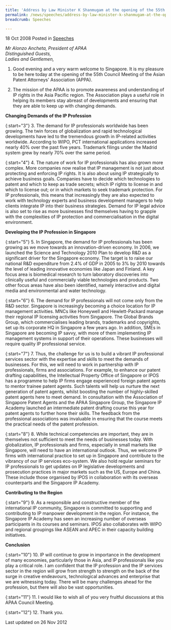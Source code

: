 ```yaml
---
title: 'Address by Law Minister K Shanmugam at the opening of the 55th Council Meeting of the Asian Patent Attorney''s Association'
permalink: /news/speeches/address-by-law-minister-k-shanmugam-at-the-opening-of-the-55th-council-meeting-of-the-asian-patent
breadcrumb: Speeches

---
```



18 Oct 2008 Posted in [Speeches](/news/speeches)

*Mr Alonzo Ancheta, President of APAA*  
*Distinguished Guests,*  
*Ladies and Gentlemen,*  

1. Good evening and a very warm welcome to Singapore. It is my pleasure to be here today at the opening of the 55th Council Meeting of the Asian Patent Attorneys' Association (APPA).

2. The mission of the APAA is to promote awareness and understanding of IP rights in the Asia Pacific region. The Association plays a useful role in helping its members stay abreast of developments and ensuring that they are able to keep up with changing demands.

**Changing Demands of the IP Profession**

{:start="3"}
3. The demand for IP professionals worldwide has been growing. The twin forces of globalization and rapid technological developments have led to the tremendous growth in IP-related activities worldwide. According to WIPO, PCT international applications increased nearly 40% over the past five years. 
Trademark filings under the Madrid system grew by nearly 70% over the same period. 

{:start="4"}
4. The nature of work for IP professionals has also grown more complex. More companies now realise that IP management is not just about protecting and enforcing IP rights. It is also about using IP strategically to achieve business goals. Companies have to decide which technologies to patent and which to keep as trade secrets; which IP rights to license in and which to license out; or in which markets to seek trademark protection. For IP professionals, this means that increasingly they are also expected to work with technology experts and business development managers to help clients integrate IP into their business strategies. Demand for IP legal advice is also set to rise as more businesses find themselves having to grapple with the complexities of IP protection and commercialisation in the digital environment.

**Developing the IP Profession in Singapore**

{:start="5"}
5. In Singapore, the demand for IP professionals has been growing as we move towards an innovation-driven economy. In 2006, we launched the Science and Technology 2010 Plan to develop R&D as a significant driver for the Singapore economy. The target is to raise our national R&D expenditure from 2.4% of GDP in 2005 to 3% by 2010 towards the level of leading innovative economies like Japan and Finland. A key focus area is biomedical research to turn laboratory discoveries into clinically useful and commercially viable technologies and products. Two other focus areas have also been identified, namely interactive and digital media and environmental and water technology.

{:start="6"}
6. The demand for IP professionals will not come only from the R&D sector. Singapore is increasingly becoming a choice location for IP management activities. MNCs like Honeywell and Hewlett-Packard manage their regional IP licensing activities from Singapore. The Global Brands Group, which commercialises leading brands, trademarks and copyrights, set up its corporate HQ in Singapore a few years ago. In addition, SMEs in Singapore are becoming IP savvy, with more of them implementing IP management systems in support of their operations. These businesses will require quality IP professional service.

{:start="7"}
7. Thus, the challenge for us is to build a vibrant IP professional services sector with the expertise and skills to meet the demands of businesses. For this, we will need to work in partnership with IP professionals, firms and associations. For example, to enhance our patent drafting capabilities, the Intellectual Property Office of Singapore or IPOS has a programme to help IP firms engage experienced foreign patent agents to mentor trainee patent agents. Such talents will help us nurture the next generation of patent agents, whilst boosting the number of highly-skilled patent agents here to meet demand. In consultation with the Association of Singapore Patent Agents and the APAA Singapore Group, the Singapore IP Academy launched an intermediate patent drafting course this year for patent agents to further hone their skills. The feedback from the professional associations was invaluable in ensuring that the course meets the practical needs of the patent profession.

{:start="8"}
8. While technical competencies are important, they are in themselves not sufficient to meet the needs of businesses today. With globalization, IP professionals and firms, especially in small markets like Singapore, will need to have an international outlook. Thus, we welcome IP firms with international practice to set up in Singapore and contribute to the vibrancy of our IP services eco-system. We also hold regular seminars for IP professionals to get updates on IP legislative developments and prosecution practices in major markets such as the US, Europe and China. These include those organised by IPOS in collaboration with its overseas counterparts and the Singapore IP Academy.

**Contributing to the Region**

{:start="9"}
9. As a responsible and constructive member of the international IP community, Singapore is committed to supporting and contributing to IP manpower development in the region. For instance, the Singapore IP Academy has seen an increasing number of overseas participants in its courses and seminars. IPOS also collaborates with WIPO and regional groupings like ASEAN and APEC in their capacity building initiatives.

**Conclusion**

{:start="10"}
10. IP will continue to grow in importance in the development of many economies, particularly those in Asia, and IP professionals like you play a critical role. I am confident that the IP profession and the IP services sector in the region will grow from strength to strength on the back of the surge in creative endeavours, technological advances and enterprise that we are witnessing today. There will be many challenges ahead for the profession, but there will also be vast opportunities.


{:start="11"}
11. I would like to wish all of you very fruitful discussions at this APAA Council Meeting. 

{:start="12"}
12. Thank you.


<p class="right-side-updated">Last updated on 26 Nov 2012</p>
